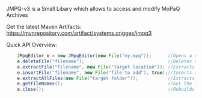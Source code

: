JMPQ-v3 is a Small Libary which allows to access and modify MoPaQ Archives

Get the latest Maven Artifacts:
https://mvnrepository.com/artifact/systems.crigges/jmpq3

Quick API Overview:

```java
    JMpqEditor e = new JMpqEditor(new File("my.mpq")); 		//Opens a new editor
    e.deleteFile("filename");								//Deletes a specific file out of the mpq
    e.extractFile("filename", new File("target location"));	//Extracts a specific file out of the mpq to the target location			
    e.insertFile("filename", new File("file to add"), true);//Inserts a specific into the mpq from the target location	
    e.extractAllFiles(new File("target folder"));			//Extracts all files out of the mpq to the target folder
    e.getFileNames();										//Get the listfile as java List<String>
    e.close();												//Rebuilds the mpq and applies all changes which was made
```
